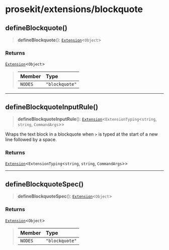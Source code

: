 # prosekit/extensions/blockquote

<a id="defineBlockquote" name="defineBlockquote"></a>

## defineBlockquote()

> **defineBlockquote**(): [`Extension`](../core.md#ExtensionT)\<`Object`\>

### Returns

[`Extension`](../core.md#ExtensionT)\<`Object`\>

> | Member | Type |
> | :------ | :------ |
> | `NODES` | `"blockquote"` |
>

***

<a id="defineBlockquoteInputRule" name="defineBlockquoteInputRule"></a>

## defineBlockquoteInputRule()

> **defineBlockquoteInputRule**(): [`Extension`](../core.md#ExtensionT)\<`ExtensionTyping`\<`string`, `string`, `CommandArgs`\>\>

Wraps the text block in a blockquote when `>` is typed at the start of a new
line followed by a space.

### Returns

[`Extension`](../core.md#ExtensionT)\<`ExtensionTyping`\<`string`, `string`, `CommandArgs`\>\>

***

<a id="defineBlockquoteSpec" name="defineBlockquoteSpec"></a>

## defineBlockquoteSpec()

> **defineBlockquoteSpec**(): [`Extension`](../core.md#ExtensionT)\<`Object`\>

### Returns

[`Extension`](../core.md#ExtensionT)\<`Object`\>

> | Member | Type |
> | :------ | :------ |
> | `NODES` | `"blockquote"` |
>
